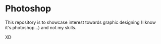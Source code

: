 # Photoshop

This repository is to showcase interest towards graphic designing (I know it's photoshop...) and not my skills.

XD
